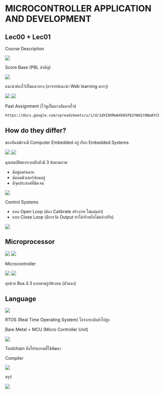 # MICROCONTROLLER APPLICATION AND DEVELOPMENT

## Lec00 + Lec01

Course Description

![](1.png)

Score Base (PBL สำคัญ)

![](2.png)

แนะนำช่องไว้เป็นแนวทาง (อาจารย์แนะนำ Web learning มากๆ)

![](3.png)
![](4.png)

Past Assignment (ไว้ดูเป็นแรงบันดาลใจ)

```bash
https://docs.google.com/spreadsheets/u/1/d/1dXI0XMw6Xk0SFb2YWd1tNQwKYCbWxXydL8E8IzinDNo/htmlview
```

## How do they differ?

ของทันสมัยจะมี Computer Embedded อยู่ เรียก Embedded Systems

![](7.png)
![](5.png)

คุณสมบัติของระบบฝังตัวมี 3 ข้อตามภาพ

- มีอยู่แพร่หลาย
- มีคอมพิวเตอร์ซ่อนอยู่
- มีจุดประสงค์ที่ชัดเจน

![](6.png)

Control Systems

- แบบ Open Loop (ต้อง Calibrate สร้างง่าย ไม่แม่นยำ)
- แบบ Close Loop (มีการวัด Output ทำได้จริงหรือไม่แล้วปรับ)

![](8.png)

## Microprocessor

![](9.png)
![](10.png)

Microcontroller

![](11.png)
![](12.png)

คุยด้วย Bus มี 3 แบบตามรูปข้างบน (ตัวแดง)

## Language

![](13.png)

RTOS (Real Time Operating System)
ไล่จากระดับต่ำไปสูง

ฺBare Metal = MCU (Micro Controller Unit)

![](14.png)

Toolchain คือโปรแกรมที่ใช้พัฒนา

Compiler

![](15.png)

สรุป

![](16.png)
